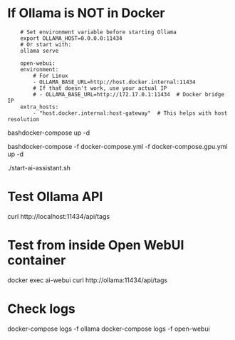 
# If Ollama is NOT in Docker
<!-- 1. Make sure Ollama is listening on all interfaces: -->
        # Set environment variable before starting Ollama
        export OLLAMA_HOST=0.0.0.0:11434
        # Or start with:
        ollama serve

<!-- 2. Update docker-compose.yml: -->
        open-webui:
        environment:
            # For Linux
            - OLLAMA_BASE_URL=http://host.docker.internal:11434
            # If that doesn't work, use your actual IP
            # - OLLAMA_BASE_URL=http://172.17.0.1:11434  # Docker bridge IP
        extra_hosts:
            - "host.docker.internal:host-gateway"  # This helps with host resolution

<!-- Quick Start Commands -->
<!-- For CPU-only systems (like macOS): -->
bashdocker-compose up -d
<!-- For systems with NVIDIA GPU: -->
bashdocker-compose -f docker-compose.yml -f docker-compose.gpu.yml up -d
<!-- Or use the smart script: -->
./start-ai-assistant.sh


# Test Ollama API
curl http://localhost:11434/api/tags

# Test from inside Open WebUI container
docker exec ai-webui curl http://ollama:11434/api/tags

# Check logs
docker-compose logs -f ollama
docker-compose logs -f open-webui



